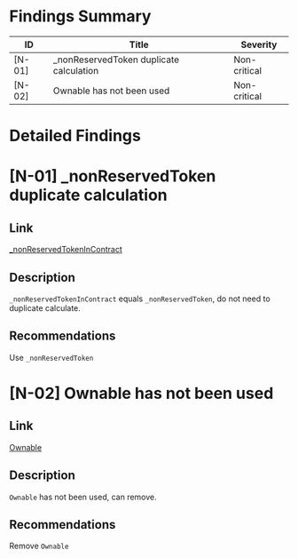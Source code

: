 # Findings Summary

| ID     | Title                                    | Severity     |
| ------ | ---------------------------------------- | ------------ |
| [N-01] | _nonReservedToken duplicate calculation  | Non-critical |
| [N-02] | Ownable has not been used                | Non-critical |


# Detailed Findings

# [N-01] _nonReservedToken duplicate calculation

## Link

[_nonReservedTokenInContract](https://github.com/code-423n4/2023-05-juicebox/blob/9a36e5c8d0588f0f262a0cd1c08e34b2184d8f4d/juice-buyback/contracts/JBXBuybackDelegate.sol#LL312C23-L312C23)

## Description

`_nonReservedTokenInContract` equals `_nonReservedToken`, do not need to duplicate calculate.   

## Recommendations

Use `_nonReservedToken`

# [N-02] Ownable has not been used

## Link

[Ownable](https://github.com/code-423n4/2023-05-juicebox/blob/9d0458282511ff269b3b35b5b082b56d5cc08663/juice-buyback/contracts/JBXBuybackDelegate.sol#L39)

## Description

`Ownable` has not been used, can remove.    

## Recommendations

Remove `Ownable`

